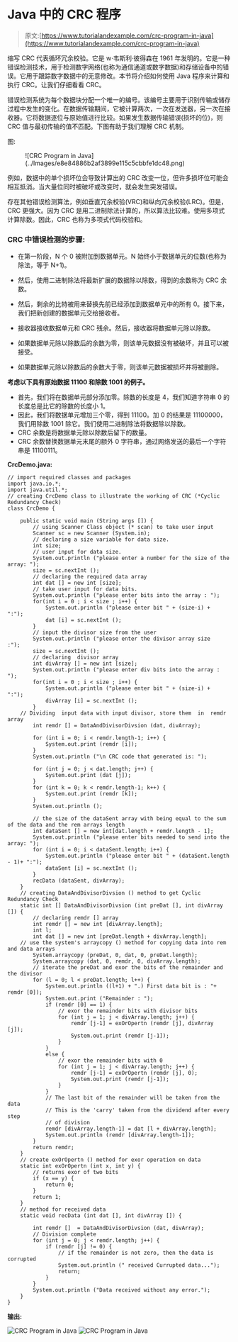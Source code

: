 # Java 中的 CRC 程序

> 原文:[https://www.tutorialandexample.com/crc-program-in-java](https://www.tutorialandexample.com/crc-program-in-java)

缩写 CRC 代表循环冗余校验。它是 w·韦斯利·彼得森在 1961 年发明的。它是一种错误检测技术，用于检测数字网络(也称为通信通道或数字数据)和存储设备中的错误。它用于跟踪数字数据中的无意修改。本节将介绍如何使用 Java 程序来计算和执行 CRC。让我们仔细看看 CRC。

错误检测系统为每个数据块分配一个唯一的编号。该编号主要用于识别传输或储存过程中发生的变化。在数据传输期间，它被计算两次，一次在发送器，另一次在接收器。它将数据逐位与原始值进行比较。如果发生数据传输错误(损坏的位)，则 CRC 值与最初传输的值不匹配。下图有助于我们理解 CRC 机制。

图:

<figure class="wp-block-image">![CRC Program in Java](../Images/e8e84886b2af3899e115c5cbbfe1dc48.png)</figure>

例如，数据中的单个损坏位会导致计算出的 CRC 改变一位，但许多损坏位可能会相互抵消。当大量位同时被破坏或改变时，就会发生突发错误。

存在其他错误检测算法，例如垂直冗余校验(VRC)和纵向冗余校验(LRC)。但是，CRC 更强大。因为 CRC 是用二进制除法计算的，所以算法比较难。使用多项式计算除数。因此，CRC 也称为多项式代码校验和。

### CRC 中错误检测的步骤:

*   在第一阶段，N 个 0 被附加到数据单元。N 始终小于数据单元的位数(也称为除法，等于 N+1)。
*   然后，使用二进制除法将最新扩展的数据除以除数，得到的余数称为 CRC 余数。
*   然后，剩余的比特被用来替换先前已经添加到数据单元中的所有 0。接下来，我们把新创建的数据单元交给接收者。

*   接收器接收数据单元和 CRC 残余。然后，接收器将数据单元除以除数。

*   如果数据单元除以除数后的余数为零，则该单元数据没有被破坏，并且可以被接受。
*   如果数据单元除以除数后的余数大于零，则该单元数据被损坏并将被删除。

**考虑以下具有原始数据 11100 和除数 1001 的例子。**

*   首先，我们将在数据单元部分添加零。除数的长度是 4，我们知道字符串 0 的长度总是比它的除数的长度小 1。
*   因此，我们将数据单元增加三个零，得到 11100。加 0 的结果是 11100000，我们用除数 1001 除它。我们使用二进制除法将数据除以除数。
*   CRC 余数是将数据单元除以除数后留下的数量。
*   CRC 余数替换数据单元末尾的额外 0 字符串，通过网络发送的最后一个字符串是 11100111。

**CrcDemo.java:**

```
// import required classes and packages  
import java.io.*;
import java.util.*;  
// creating CrcDemo class to illustrate the working of CRC (*Cyclic Redundancy Check)  
class CrcDemo {  

    public static void main (String args []) {  
        // using Scanner Class object (* scan) to take user input  
        Scanner sc = new Scanner (System.in);  
        // declaring a size variable for data size.
        int size;  
        // user input for data size.
        System.out.println ("please enter a number for the size of the array: ");  
        size = sc.nextInt ();  
        // declaring the required data array  
        int dat [] = new int [size];  
        // take user input for data bits.  
        System.out.println ("please enter bits into the array : ");  
        for(int i = 0 ; i < size ; i++) {  
            System.out.println ("please enter bit " + (size-i) + ":");  
            dat [i] = sc.nextInt ();  
        }  
        // input the divisor size from the user  
        System.out.println ("please enter the divisor array size :");  
        size = sc.nextInt ();  
        // declaring  divisor array  
        int divArray [] = new int [size];  
        System.out.println ("please enter div bits into the array : ");  
        for(int i = 0 ; i < size ; i++) {  
            System.out.println ("please enter bit " + (size-i) + ":");  
            divArray [i] = sc.nextInt ();  
        }  
    // Dividing  input data with input divisor, store them  in  remdr array  
        int remdr [] = DataAndDivisorDivsion (dat, divArray);  

        for (int i = 0; i < remdr.length-1; i++) {  
            System.out.print (remdr [i]);  
        }  
        System.out.println ("\n CRC code that generated is: ");  

        for (int j = 0; j < dat.length; j++) {  
            System.out.print (dat [j]);  
        }  
        for (int k = 0; k < remdr.length-1; k++) {  
            System.out.print (remdr [k]);  
        }  
        System.out.println ();  

        // the size of the dataSent array with being equal to the sum of the data and the rem arrays length  
        int dataSent [] = new int[dat.length + remdr.length - 1];  
        System.out.println ("please enter bits needed to send into the array: ");  
        for (int i = 0; i < dataSent.length; i++) {  
            System.out.println ("please enter bit " + (dataSent.length - 1)+ ":");  
            dataSent [i] = sc.nextInt ();  
        }  
        recData (dataSent, divArray);  
    }  
    // creating DataAndDivisorDivsion () method to get Cyclic Redundancy Check  
    static int [] DataAndDivisorDivsion (int preDat [], int divArray []) {  
        // declaring remdr [] array  
        int remdr [] = new int [divArray.length];  
        int l;  
        int dat [] = new int [preDat.length + divArray.length];  
    // use the system's arraycopy () method for copying data into rem and data arrays  
        System.arraycopy (preDat, 0, dat, 0, preDat.length);  
        System.arraycopy (dat, 0, remdr, 0, divArray.length);  
        // iterate the preDat and exor the bits of the remainder and the divisor  
        for (l = 0; l < preDat.length; l++) {  
            System.out.println ((l+1) + ".) First data bit is : "+ remdr [0]);  
            System.out.print ("Remainder : ");  
            if (remdr [0] == 1) {  
                // exor the remainder bits with divisor bits  
                for (int j = 1; j < divArray.length; j++) {  
                    remdr [j-1] = exOrOpertn (remdr [j], divArray [j]);  
                    System.out.print (remdr [j-1]);  
                }  
            }  
            else {  
                // exor the remainder bits with 0  
                for (int j = 1; j < divArray.length; j++) {  
                    remdr [j-1] = exOrOpertn (remdr [j], 0);  
                    System.out.print (remdr [j-1]);  
                }  
            }  
            // The last bit of the remainder will be taken from the data  
            // This is the 'carry' taken from the dividend after every step  
            // of division  
            remdr [divArray.length-1] = dat [l + divArray.length];  
            System.out.println (remdr [divArray.length-1]);  
        }  
        return remdr;  
    }  
    // create exOrOpertn () method for exor operation on data  
    static int exOrOpertn (int x, int y) {  
        // returns exor of two bits  
        if (x == y) {  
            return 0;  
        }  
        return 1;  
    }  
    // method for received data  
    static void recData (int dat [], int divArray []) {  

        int remdr []  = DataAndDivisorDivsion (dat, divArray);  
        // Division complete
        for (int j = 0; j < remdr.length; j++) {  
            if (remdr [j] != 0) {  
                // if the remainder is not zero, then the data is corrupted  
                System.out.println (" received Currupted data...");  
                return;  
            }  
        }  
        System.out.println ("Data received without any error.");  
    }  
} 
```

**输出:**

![CRC Program in Java](../Images/5c4cc1f7a42d8744d7347c01336b699e.png)   ![CRC Program in Java](../Images/1fb37c584cf1140abb4b42290cbfd972.png)